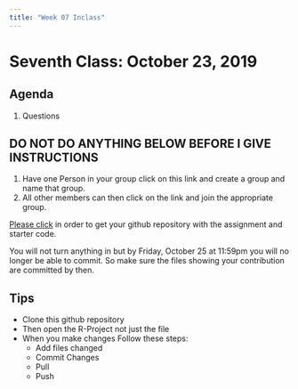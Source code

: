 ```yaml
---
title: "Week 07 Inclass"
---
```



# Seventh Class:  October 23, 2019


## Agenda

1. Questions


## DO NOT DO ANYTHING BELOW BEFORE I GIVE INSTRUCTIONS

1. Have one Person in your group click on this link and create a group and name that group. 
2. All other members can then click on the link and join the appropriate group. 




[Please click](https://classroom.github.com/g/k5CDWqcJ) in order to get your github repository with the assignment and starter code. 

You will not turn anything in but by Friday, October 25 at 11:59pm you will no longer be able to commit. So make sure the files showing your contribution are committed by then. 


## Tips

- Clone this github repository
- Then open the R-Project not just the file
- When you make changes Follow these steps:
    - Add files changed
    - Commit Changes
    - Pull 
    - Push
    
    